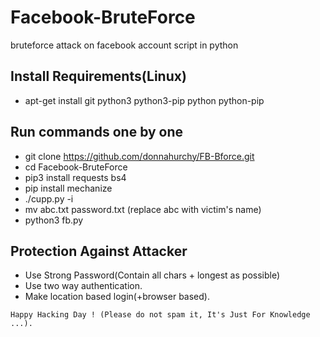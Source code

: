 # Facebook-BruteForce
bruteforce attack on facebook account script in python

## Install Requirements(Linux)
* apt-get install git python3 python3-pip python python-pip

## Run commands one by one
* git clone https://github.com/donnahurchy/FB-Bforce.git
* cd Facebook-BruteForce
* pip3 install requests bs4
* pip install mechanize
* ./cupp.py -i
* mv abc.txt password.txt (replace abc with victim's name)
* python3 fb.py


## Protection Against Attacker
* Use Strong Password(Contain all chars + longest as possible)
* Use two way authentication.
* Make location based login(+browser based).




~~~
Happy Hacking Day ! (Please do not spam it, It's Just For Knowledge ...).
~~~
